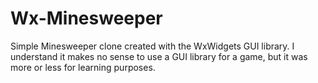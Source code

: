 # Wx-Minesweeper
Simple Minesweeper clone created with the WxWidgets GUI library. I understand it makes no sense to use a GUI library for a game, but it was more or less for learning purposes.
